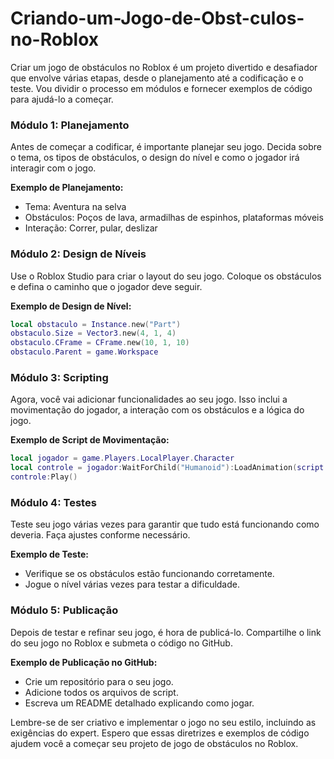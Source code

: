 # Criando-um-Jogo-de-Obst-culos-no-Roblox

Criar um jogo de obstáculos no Roblox é um projeto divertido e desafiador que envolve várias etapas, desde o planejamento até a codificação e o teste. Vou dividir o processo em módulos e fornecer exemplos de código para ajudá-lo a começar.

### Módulo 1: Planejamento
Antes de começar a codificar, é importante planejar seu jogo. Decida sobre o tema, os tipos de obstáculos, o design do nível e como o jogador irá interagir com o jogo.

**Exemplo de Planejamento:**
- Tema: Aventura na selva
- Obstáculos: Poços de lava, armadilhas de espinhos, plataformas móveis
- Interação: Correr, pular, deslizar

### Módulo 2: Design de Níveis
Use o Roblox Studio para criar o layout do seu jogo. Coloque os obstáculos e defina o caminho que o jogador deve seguir.

**Exemplo de Design de Nível:**
```lua
local obstaculo = Instance.new("Part")
obstaculo.Size = Vector3.new(4, 1, 4)
obstaculo.CFrame = CFrame.new(10, 1, 10)
obstaculo.Parent = game.Workspace
```

### Módulo 3: Scripting
Agora, você vai adicionar funcionalidades ao seu jogo. Isso inclui a movimentação do jogador, a interação com os obstáculos e a lógica do jogo.

**Exemplo de Script de Movimentação:**
```lua
local jogador = game.Players.LocalPlayer.Character
local controle = jogador:WaitForChild("Humanoid"):LoadAnimation(script.Movimentacao)
controle:Play()
```

### Módulo 4: Testes
Teste seu jogo várias vezes para garantir que tudo está funcionando como deveria. Faça ajustes conforme necessário.

**Exemplo de Teste:**
- Verifique se os obstáculos estão funcionando corretamente.
- Jogue o nível várias vezes para testar a dificuldade.

### Módulo 5: Publicação
Depois de testar e refinar seu jogo, é hora de publicá-lo. Compartilhe o link do seu jogo no Roblox e submeta o código no GitHub.

**Exemplo de Publicação no GitHub:**
- Crie um repositório para o seu jogo.
- Adicione todos os arquivos de script.
- Escreva um README detalhado explicando como jogar.

Lembre-se de ser criativo e implementar o jogo no seu estilo, incluindo as exigências do expert. Espero que essas diretrizes e exemplos de código ajudem você a começar seu projeto de jogo de obstáculos no Roblox.
